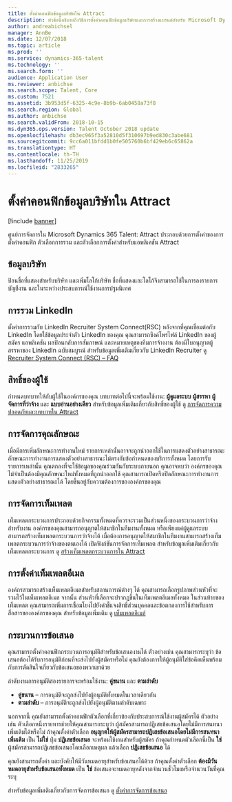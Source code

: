 ```yaml
---
title: ตั้งค่าคอนฟิกข้อมูลบริษัทใน Attract
description: หัวข้อนี้อธิบายถึงวิธีการตั้งค่าคอนฟิกข้อมูลบริษัทและการสร้างแบรนด์สำหรับ Microsoft Dynamics 365 Talent - Attract
author: andreabichsel
manager: AnnBe
ms.date: 12/07/2018
ms.topic: article
ms.prod: ''
ms.service: dynamics-365-talent
ms.technology: ''
ms.search.form: ''
audience: Application User
ms.reviewer: anbichse
ms.search.scope: Talent, Core
ms.custom: 7521
ms.assetid: 3b953d5f-6325-4c9e-8b9b-6ab0458a73f8
ms.search.region: Global
ms.author: anbichse
ms.search.validFrom: 2018-10-15
ms.dyn365.ops.version: Talent October 2018 update
ms.openlocfilehash: db3ec965f3a52810d5f310697b9ed830c3abe681
ms.sourcegitcommit: 9cc6a011bfdd1b0fe505760b6bf429eb6c65862a
ms.translationtype: HT
ms.contentlocale: th-TH
ms.lasthandoff: 11/25/2019
ms.locfileid: "2833265"
---
```

# <a name="configure-company-information-in-attract"></a>ตั้งค่าคอนฟิกข้อมูลบริษัทใน Attract

[!include [banner](includes/banner.md)]

ศูนย์การจัดการใน Microsoft Dynamics 365 Talent: Attract ประกอบด้วยการตั้งค่าของการตั้งค่าคอนฟิก ตัวเลือกการรวม และตัวเลือกการตั้งค่าสำหรับแอพลิเคชัน Attract

## <a name="company-information"></a>ข้อมูลบริษัท

ป้อนชื่อที่แสดงสำหรับบริษัท และเพิ่มโลโก้บริษัท ชื่อที่แสดงและโลโก้จึงสามารถใช้ในการลงรายการบัญชีงาน และในระหว่างประสบการณ์ใช้งานการปฐมนิเทศ

## <a name="linkedin-integration"></a>การรวม LinkedIn

ตั้งค่าการรวมกับ LinkedIn Recruiter System Connect(RSC) หลังจากที่คุณเชื่อมต่อกับ LinkedIn โดยใช้ข้อมูลประจำตัว LinkedIn ของคุณ คุณสามารถซิงค์โพรไฟล์ LinkedIn ของผู้สมัคร แอพลิเคชัน ผลป้อนกลับการสัมภาษณ์ และหมายเหตุของทีมการจ้างงาน ต้องมีใบอนุญาตผู้สรรหาของ LinkedIn ฉบับสมบูรณ์ สำหรับข้อมูลเพิ่มเติมเกี่ยวกับ LinkedIn Recruiter ดู [Recruiter System Connect (RSC) – FAQ](https://www.linkedin.com/help/recruiter/answer/90483)

## <a name="user-permissions"></a>สิทธิ์ของผู้ใช้

กำหนดบทบาทให้กับผู้ใช้ในองค์กรของคุณ บทบาทต่อไปนี้จะพร้อมใช้งาน: **ผู้ดูแลระบบ** **ผู้สรรหา** **ผู้จัดการที่ว่าจ้าง** และ **แบบอ่านอย่างเดียว** สำหรับข้อมูลเพิ่มเติมเกี่ยวกับสิทธิ์ของผู้ใช้ ดู [การจัดการความปลอดภัยและบทบาทใน Attract](./security-attract.md)

## <a name="feature-management"></a>การจัดการคุณลักษณะ

เมื่อมีการเพิ่มลักษณะการทำงานใหม่ รายการเหล่านั้นอาจจะถูกนำออกใช้ในการแสดงตัวอย่างสาธารณะ ลักษณะการทำงานการแสดงตัวอย่างสาธารณะไม่ตรงกับข้อกำหนดของบริการทั้งหมด โดยการรับรายการเหล่านั้น คุณตกลงที่จะใช้ข้อมูลของคุณร่วมกันกับระบบภายนอก คุณอาจพบว่า องค์กรของคุณไม่จำเป็นต้องมีคุณลักษณะใหม่ทั้งหมดที่ถูกนำออกใช้ คุณสามารถเปิดหรือปิดลักษณะการทำงานการแสดงตัวอย่างสาธารณะได้ โดยขึ้นอยู่กับความต้องการขององค์กรของคุณ

## <a name="template-management"></a>การจัดการเท็มเพลต

เท็มเพลตกระบวนการประกอบด้วยกิจกรรมทั้งหมดที่ควรจะรวมเป็นส่วนหนึ่งของกระบวนการว่าจ้างสำหรับงาน องค์กรของคุณสามารถอนุญาตให้สมาชิกในทีมงานทั้งหมด หรือเพียงแค่ผู้ดูแลระบบ สามารถสร้างเท็มเพลตกระบวนการว่าจ้างได้ เมื่อต้องการอนุญาตให้สมาชิกในทีมงานสามารถสร้างเท็มเพลตกระบวนการว่าจ้างของตนเองได้ เปิดฟังก์ชันการจัดการเท็มเพลต สำหรับข้อมูลเพิ่มเติมเกี่ยวกับเท็มเพลตกระบวนการ ดู [สร้างเท็มเพลตกระบวนการใน Attract](./process-templates-attract.md)

## <a name="email-template-settings"></a>การตั้งค่าเท็มเพลตอีเมล

องค์กรสามารถสร้างเท็มเพลตอีเมลสำหรับสถานการณ์ต่างๆ ได้ คุณสามารถเลือกรูปภาพส่วนหัวที่จะรวมไว้ในเท็มเพลตอีเมล จากนั้น ส่วนหัวที่เลือกจะปรากฏขึ้นในเท็มเพลตอีเมลทั้งหมด ในส่วนท้ายของเท็มเพลต คุณสามารถเพิ่มการเชื่อมโยงไปยังคำชี้แจงสิทธิ์ส่วนบุคคลและข้อตกลงการใช้สำหรับการสื่อสารขององค์กรของคุณ สำหรับข้อมูลเพิ่มเติม ดู [เท็มเพลตอีเมล์](./email-templates.md)

## <a name="offer-process"></a>กระบวนการข้อเสนอ

คุณสามารถตั้งค่าคอนฟิกกระบวนการอนุมัติสำหรับข้อเสนองานได้ ตัวอย่างเช่น คุณสามารถระบุว่า ข้อเสนอต้องได้รับการอนุมัติก่อนที่จะส่งไปยังผู้สมัครหรือไม่ คุณยังต้องการให้ผู้อนุมัติใส่ข้อคิดเห็นพร้อมกับการตัดสินใจเกี่ยวกับข้อเสนอของพวกเขาด้วย

ลำดับงานการอนุมัติสองรายการจะพร้อมใช้งาน: **คู่ขนาน** และ **ตามลำดับ**

- **คู่ขนาน** – การอนุมัติจะถูกส่งไปยังผู้อนุมัติทั้งหมดในเวลาเดียวกัน
- **ตามลำดับ** – การอนุมัติจะถูกส่งไปยังผู้อนุมัติตามลำดับเฉพาะ

นอกจากนี้ คุณยังสามารถตั้งค่าคอนฟิกตัวเลือกที่เกี่ยวข้องกับประสบการณ์ใช้งานผู้สมัครได้ ตัวอย่างเช่น ตัวเลือกหนึ่งรายหารช่วยให้คุณสามารถระบุว่า ผู้สมัครสามารถปฏิเสธข้อเสนอโดยไม่มีการสนทนาเพิ่มเติมได้หรือไม่ ถ้าคุณตั้งค่าตัวเลือก **อนุญาตให้ผู้สมัครสามารถปฏิเสธข้อเสนอโดยไม่มีการสนทนาเพิ่มเติม** เป็น **ไม่ใช่** ปุ่ม **ปฏิเสธข้อเสนอ** จะพร้อมใช้งานสำหรับผู้สมัคร ถ้าคุณกำหนดตัวเลือกนี้เป็น **ใช่** ผู้สมัครสามารถปฏิเสธข้อเสนอโดยเลือกเหตุผล แล้วเลือก **ปฏิเสธข้อเสนอ** ได้

คุณยังสามารถตั้งค่า และบังคับให้มีวันหมดอายุสำหรับข้อเสนอได้ด้วย ถ้าคุณตั้งค่าตัวเลือก **ต้องมีวันหมดอายุสำหรับข้อเสนอทั้งหมด** เป็น **ใช่** ข้อเสนอจะหมดอายุหลังจากจำนวนชั่วโมงหรือจำนวนวันที่คุณระบุ

สำหรับข้อมูลเพิ่มเติมเกี่ยวกับการจัดการข้อเสนอ ดู [ตั้งค่าการจัดการข้อเสนอ](./offer-setup.md)
